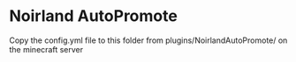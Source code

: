 # Noirland AutoPromote

Copy the config.yml file to this folder from plugins/NoirlandAutoPromote/ on the minecraft server